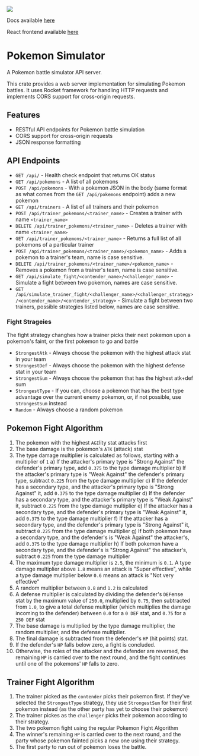 ![](https://github.com/vaqxai/pokemon-simulator/actions/workflows/rust.yml/badge.svg)

Docs available [here](https://vaqxai.github.io/pokemon-simulator/pokemon_simulator/index.html)

React frontend available [here](https://github.com/Daniel-K-Bracki/pokemon-simulator-frontend)

# Pokemon Simulator

A Pokemon battle simulator API server.

This crate provides a web server implementation for simulating Pokemon battles.
It uses Rocket framework for handling HTTP requests and implements CORS support
for cross-origin requests.

## Features

- RESTful API endpoints for Pokemon battle simulation
- CORS support for cross-origin requests
- JSON response formatting

## API Endpoints

- `GET /api/` - Health check endpoint that returns OK status
- `GET /api/pokemons` - A list of all pokemons
- `POST /api/pokemons` - With a pokemon JSON in the body (same format as what comes from the `GET /api/pokemons` endpoint) adds a new pokemon
- `GET /api/trainers` - A list of all trainers and their pokemon
- `POST /api/trainer_pokemons/<trainer_name>` - Creates a trainer with name `<trainer_name>`
- `DELETE /api/trainer_pokemons/<trainer_name>` - Deletes a trainer with name `<trainer_name>`
- `GET /api/trainer_pokemons/<trainer_name>` - Returns a full list of all pokemons of a particular trainer
- `POST /api/trainer_pokemons/<trainer_name>/<pokemon_name>` - Adds a pokemon to a trainer's team, name is case sensitive.
- `DELETE /api/trainer_pokemons/<trainer_name>/<pokemon_name>` - Removes a pokemon from a trainer's team, name is case sensitive.
- `GET /api/simulate_fight/<contender_name>/<challenger_name>` - Simulate a fight between two pokemon, names are case sensitive.
- `GET /api/simulate_trainer_fight/<challenger_name>/<challenger_strategy>/<contender_name>/<contender_strategy>` - Simulate a fight between two trainers, possible strategies listed below, names are case sensitive.

### Fight Strageies
The fight strategy changhes how a trainer picks their next pokemon upon a pokemon's faint, or the first pokemon to go and battle
- `StrongestAtk` - Always choose the pokemon with the highest attack stat in your team
- `StrongestDef` - Always choose the pokemon with the highest defense stat in your team
- `StrongestSum` - Always choose the pokemon that has the highest atk+def sum
- `StrongestType` - If you can, choose a pokemon that has the best type advantage over the current enemy pokemon, or, if not possible, use `StrongestSum` instead
- `Random` - Always choose a random pokemon

## Pokemon Fight Algorithm
1. The pokemon with the highest `AGI`lity stat attacks first
2. The base damage is the pokemon's `ATK` (attack) stat
3. The type damage multiplier is calculated as follows, starting with a multiplier of `1`
  a) If the attacker's primary type is "Strong Against" the defender's primary type, add `0.375` to the type damage multiplier
  b) If the attacker's primary type is "Weak Against" the defender's primary type, subtract `0.225` from the type damage multiplier
  c) If the defender has a secondary type, and the attacker's primary type is "Strong Against" it, add `0.375` to the type damage multiplier
  d) If the defender has a secondary type, and the attacker's primary type is "Weak Against" it, subtract `0.225` from the type damage multiplier
  e) If the attacker has a secondary type, and the defender's primary type is "Weak Against" it, add `0.375` to the type damage multiplier
  f) If the attacker has a secondary type, and the defender's primary type is "Strong Against" it, subtract `0.225` from the type damage multiplier
  g) If both pokemon have a secondary type, and the defender's is "Weak Against" the attacker's, add `0.375` to the type damage multiplier
  h) If both pokemon have a secondary type, and the defender's is "Strong Against" the attacker's, subtract `0.225` from the type damage multiplier
4. The maximum type damage multiplier is `2.5`, the minimum is `0.1`. A type damage multiplier above `1.8` means an attack is "Super effective", while a type damage multiplier below `0.6` means an attack is "Not very effective"
5. A random multiplier between `0.8` and `1.2` is calculated
6. A defense multiplier is calculated by dividing the defender's `DEF`ense stat by the maximum value of `250.0`, multiplied by `0.75`, then subtracted from `1.0`, to give a total defense multiplier (which multiplies the damage incoming to the defender) between `0.0` for a `0 DEF` stat, and `0.75` for a `250 DEF` stat
7. The base damage is multiplied by the type damage multiplier, the random multiplier, and the defense multiplier.
8. The final damage is subtracted from the defender's `HP` (hit points) stat.
9. If the defender's `HP` falls below zero, a fight is concluded.
10. Otherwise, the roles of the attacker and the defender are reversed, the remaining `HP` is carried over to the next round, and the fight continues until one of the pokemons' `HP` falls to zero.

## Trainer Fight Algorithm
1. The trainer picked as the `contender` picks their pokemon first. If they've selected the `StrongestType` strategy, they use `StrongestSum` for their first pokemon instead (as the other party has yet to choose their pokemon)
2. The trainer pickes as the `challenger` picks their pokemon according to their strategy.
3. The two pokemon fight using the regular Pokemon Fight Algorithm
4. The winner's remaining `HP` is carried over to the next round, and the party whose pokemon fainted picks a new one using their strategy.
5. The first party to run out of pokemon loses the battle.
